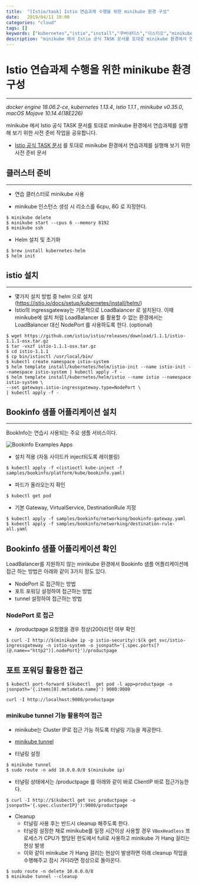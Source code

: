 ```yaml
---
title:  "[Istio/task] Istio 연습과제 수행을 위한 minikube 환경 구성"
date:   2019/04/11 10:00
categories: "cloud"
tags: []
keywords: ["kubernetes","istio","install","쿠버네티스","이스티오","minikube"]
description: "minikube 에서 Istio 공식 TASK 문서를 토대로 minikube 환경에서 연습과제를 실행해 보기 위한 사전 준비 작업을 공유합니다."
---
```


# Istio 연습과제 수행을 위한 minikube 환경 구성
---
*docker engine 18.06.2-ce*, *kubernetes 1.13.4*, *Istio 1.1.1* , *minikube v0.35.0*, *macOS Mojave 10.14.4(18E226)*

minikube 에서 Istio 공식 TASK 문서를 토대로 minikube 환경에서 연습과제를 실행해 보기 위한 사전 준비 작업을 공유합니다.

* [Istio 공식 TASK 문서](https://istio.io/docs/tasks//) 를 토대로 minikube 환경에서 연습과제를 실행해 보기 위한 사전 준비 문서
 

## 클러스터 준비
***

* 연습 클러스터로 minikube 사용 

* minikube 인스턴스 생성 시 리소스를 6cpu, 8G 로 지정한다.

~~~
$ minikube delete
$ minikube start --cpus 6 --memory 8192
$ minikube ssh
~~~


* Helm 설치 및 초기화

~~~
$ brew install kubernetes-helm
$ helm init
~~~

## istio 설치
***

* 몇가지 설치 방법 중 helm 으로 설치 (https://istio.io/docs/setup/kubernetes/install/helm/)
* Istio의 ingressgateway는 기본적으로  LoadBalancer 로 설치된다. 이때 minikube에 설치 처럼 LoadBalancer 를 활용할 수 없는 환경에서는 LoadBalancer 대신 NodePort 를 사용하도록 한다. (optional)

~~~
$ wget https://github.com/istio/istio/releases/download/1.1.1/istio-1.1.1-osx.tar.gz
$ tar -vxzf istio-1.1.1-osx.tar.gz
$ cd istio-1.1.1
$ cp bin/istioctl /usr/local/bin/
$ kubectl create namespace istio-system
$ helm template install/kubernetes/helm/istio-init --name istio-init --namespace istio-system | kubectl apply -f -
$ helm template install/kubernetes/helm/istio --name istio --namespace istio-system \
--set gateways.istio-ingressgateway.type=NodePort \
| kubectl apply -f -
~~~

## Bookinfo 샘플 어플리케이션 설치
***
BookInfo는 연습시 사용되는 주요 샘플 서비스이다.


![Bookinfo Examples Apps](https://istio.io/docs/examples/bookinfo/noistio.svg)


* 설치 적용 (자동 사이드카 inject되도록 레이블링)

~~~
$ kubectl apply -f <(istioctl kube-inject -f samples/bookinfo/platform/kube/bookinfo.yaml)
~~~


* 파드가 올라오는지 확인

~~~
$ kubectl get pod
~~~

* 기본 Gateway, VirtualService, DestinationRule 지정

~~~
$ kubectl apply -f samples/bookinfo/networking/bookinfo-gateway.yaml
$ kubectl apply -f samples/bookinfo/networking/destination-rule-all.yaml
~~~


## Bookinfo 샘플 어플리케이션 확인
LoadBalancer를 지원하지 않는 minikube 환경에서 Bookinfo 샘플 어플리케이션에 접근 하는 방법은 아래와 같이 3가지 정도 있다.

* NodePort 로 접근하는 방법
* 포트 포워딩 설정하여 접근하는 방법
* tunnel 설정하여 접근하는 방법

### NodePort 로 접근 

* /productpage 요청했을 경우 정상(200)리턴 여부 확인

~~~
$ curl -I http://$(minikube ip -p istio-security):$(k get svc/istio-ingressgateway -n istio-system -o jsonpath='{.spec.ports[?(@.name=="http2")].nodePort}')/productpage
~~~

## 포트 포워딩 활용한 접근

~~~
$ kubectl port-forward $(kubectl  get pod -l app=productpage -o jsonpath='{.items[0].metadata.name}') 9080:9080
~~~

~~~
curl -I http://localhost:9080/productpage
~~~


### minikube tunnel 기능 활용하여 접근

* minikube는 Cluster IP로 접근 가능 하도록 터널링 기능을 제공한다.
* [minikube tunnel](https://github.com/kubernetes/minikube/blob/master/docs/tunnel.md)

* 터널링 설정

~~~
$ minikube tunnel
$ sudo route -n add 10.0.0.0/8 $(minikube ip)
~~~

* 터널링 상태에서는 /productpage 를 아래와 같이 바로 ClientIP 바로 접근가능한다.

~~~
$ curl -I http://$(kubectl get svc productpage -o jsonpath='{.spec.clusterIP}'):9080/productpage
~~~


* Cleanup
  * 터널링 사용 후는 반드시 cleanup 해주도록 한다.
  * 터널링 설정한 채로 minikube를 일정 시간이상  사용할 경우 `VBoxHeadless` 프로세스가 CPU가 할당된 한도에서 full로 사용하고 minikube 가 Hang 걸리는 현상 발생
  * 이와 같이 minikube 가 Hang 걸리는 현상이 발생하면  아래 cleanup 작업을 수행해주고 잠시 가디라면 정상으로 돌아온다.

~~~
$ sudo route -n delete 10.0.0.0/8
$ minikube tunnel --cleanup
~~~


